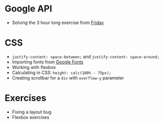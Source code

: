 # Google API

-   Solving the 3 hour long exercise from [Friday](https://github.com/gaboratorium/keaproject/tree/master/zoli/16-09-09)

# CSS

-   `justify-content: space-between;` and `justify-content: space-around;`
-   Importing fonts from [Google Fonts](fonts.google.com)
-   Working with flexbox
-   Calculating in CSS: `height: calc(100% - 75px);`
-   Creating scrollbar for a `div` with `overflow-y` parameter

# Exercises

-   Fixing a layout bug
-   Flexbox exercises
